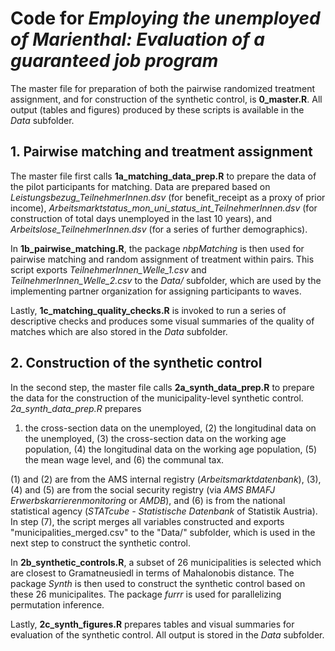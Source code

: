 # Code for *Employing the unemployed of Marienthal: Evaluation of a guaranteed job program*

The master file for preparation of both the pairwise randomized treatment assignment, and for construction of the synthetic control, is **0_master.R**.
All output (tables and figures) produced by these scripts is available in the *Data* subfolder.


## 1. Pairwise matching and treatment assignment

The master file first calls **1a_matching_data_prep.R** to prepare the data of the pilot participants for matching.
Data are prepared based on *Leistungsbezug_TeilnehmerInnen.dsv* (for benefit_receipt as a proxy of prior income),
*Arbeitsmarktstatus_mon_uni_status_int_TeilnehmerInnen.dsv* (for construction of total days unemployed in the last 10 years), and *Arbeitslose_TeilnehmerInnen.dsv* (for a series of further demographics).

In **1b_pairwise_matching.R**, the package *nbpMatching* is then used for pairwise matching and random assignment of treatment within pairs.
This script exports *TeilnehmerInnen_Welle_1.csv* and *TeilnehmerInnen_Welle_2.csv* to the *Data/* subfolder, which are used by the implementing partner organization for assigning participants to waves.

Lastly, **1c_matching_quality_checks.R** is invoked to run a series of descriptive checks and produces some visual summaries of the quality of matches which are also stored in the *Data* subfolder.


## 2. Construction of the synthetic control

In the second step, the master file calls **2a_synth_data_prep.R** to prepare the data for the construction of the municipality-level synthetic control.
*2a_synth_data_prep.R* prepares 
1) the cross-section data on the unemployed, (2) the longitudinal data on the unemployed, (3) the cross-section data on the working age population, (4) the longitudinal data on the working age population, (5) the mean wage level, and (6) the communal tax. 

(1) and (2) are from the AMS internal registry (*Arbeitsmarktdatenbank*), (3), (4) and (5) are from the social security registry (via *AMS BMAFJ Erwerbskarrierenmonitoring*  or *AMDB*), and (6) is from the national statistical agency (*STATcube - Statistische Datenbank* of Statistik Austria). 
In step (7), the script merges all variables constructed and exports "municipalities_merged.csv" to the "Data/" subfolder, which is used in the next step to construct the synthetic control.

In **2b_synthetic_controls.R**, a subset of 26 municipalities is selected which are closest to Gramatneusiedl in terms of Mahalonobis distance.
The package *Synth* is then used to construct the synthetic control based on these 26 municipalites.
The package *furrr* is used for parallelizing permutation inference.

Lastly, **2c_synth_figures.R** prepares tables and visual summaries for evaluation of the synthetic control. All output is stored in the *Data* subfolder.




